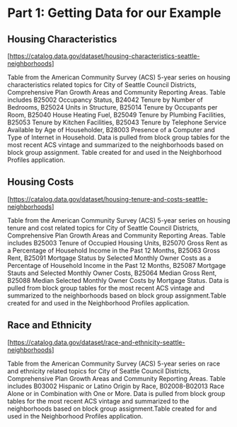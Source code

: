 # Part 1: Getting Data for our Example

## Housing Characteristics

[https://catalog.data.gov/dataset/housing-characteristics-seattle-neighborhoods]

Table from the American Community Survey (ACS) 5-year series on housing characteristics related topics for City of Seattle Council Districts, Comprehensive Plan Growth Areas and Community Reporting Areas. Table includes B25002 Occupancy Status, B24042 Tenure by Number of Bedrooms, B25024 Units in Structure, B25014 Tenure by Occupants per Room, B25040 House Heating Fuel, B25049 Tenure by Plumbing Facilities, B25053 Tenure by Kitchen Facilities, B25043 Tenure by Telephone Service Available by Age of Householder, B28003 Presence of a Computer and Type of Internet in Household. Data is pulled from block group tables for the most recent ACS vintage and summarized to the neighborhoods based on block group assignment. Table created for and used in the Neighborhood Profiles application.

## Housing Costs

[https://catalog.data.gov/dataset/housing-tenure-and-costs-seattle-neighborhoods]

Table from the American Community Survey (ACS) 5-year series on housing tenure and cost related topics for City of Seattle Council Districts, Comprehensive Plan Growth Areas and Community Reporting Areas. Table includes B25003 Tenure of Occupied Housing Units, B25070 Gross Rent as a Percentage of Household Income in the Past 12 Months, B25063 Gross Rent, B25091 Mortgage Status by Selected Monthly Owner Costs as a Percentage of Household Income in the Past 12 Months, B25087 Mortgage Stauts and Selected Monthly Owner Costs, B25064 Median Gross Rent, B25088 Median Selected Monthly Owner Costs by Mortgage Status. Data is pulled from block group tables for the most recent ACS vintage and summarized to the neighborhoods based on block group assignment.Table created for and used in the Neighborhood Profiles application.

## Race and Ethnicity

[https://catalog.data.gov/dataset/race-and-ethnicity-seattle-neighborhoods]

Table from the American Community Survey (ACS) 5-year series on race and ethnicity related topics for City of Seattle Council Districts, Comprehensive Plan Growth Areas and Community Reporting Areas. Table includes B03002 Hispanic or Latino Origin by Race, B02008-B02013 Race Alone or in Combination with One or More. Data is pulled from block group tables for the most recent ACS vintage and summarized to the neighborhoods based on block group assignment.Table created for and used in the Neighborhood Profiles application.
